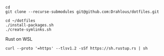 ```
cd
git clone --recurse-submodules git@github.com:Drahlous/dotfiles.git
```

```
cd ~/dotfiles
./install-packages.sh
./create-symlinks.sh
```


Rust on WSL
```
curl --proto '=https' --tlsv1.2 -sSf https://sh.rustup.rs | sh
```

